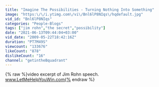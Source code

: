 ```yaml
---
title: "Imagine The Possibilities - Turning Nothing Into Something"
image: "https:\/\/i.ytimg.com\/vi\/Bnl6lP8NIqs\/hqdefault.jpg"
vid_id: "Bnl6lP8NIqs"
categories: "People-Blogs"
tags: ["jim rohn","the secret","possibility"]
date: "2021-06-13T09:44:04+03:00"
vid_date: "2009-05-22T18:42:16Z"
duration: "PT7M49S"
viewcount: "133676"
likeCount: "878"
dislikeCount: "16"
channel: "getintheBquadrant"
---
```

{% raw %}video excerpt of Jim Rohn speech. www.LetMeHelpYouWin.com{% endraw %}
